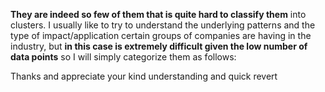 **They are indeed so few of them that is quite hard to classify them** into clusters. I usually like to try to understand the underlying patterns and the type of impact/application certain groups of companies are having in the industry, but **in this case is extremely difficult given the low number of data points** so I will simply categorize them as follows:



Thanks and appreciate your kind understanding and quick revert

